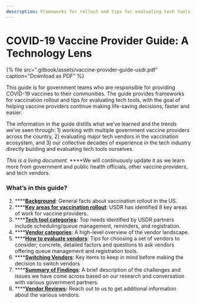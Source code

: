 ```yaml
---
description: Frameworks for rollout and tips for evaluating tech tools
---
```


# COVID-19 Vaccine Provider Guide: A Technology Lens

{% file src=".gitbook/assets/vaccine-provider-guide-usdr.pdf" caption="Download as PDF" %}

This guide is for government teams who are responsible for providing COVID-19 vaccines to their communities. The guide provides frameworks for vaccination rollout and tips for evaluating tech tools, with the goal of helping vaccine providers continue making life-saving decisions, faster and easier.

The information in the guide distills what we’ve learned and the trends we’ve seen through: 1\) working with multiple government vaccine providers across the country, 2\) evaluating major tech vendors in the vaccination ecosystem, and 3\) our collective decades of experience in the tech industry directly building and evaluating tech tools ourselves.

_This is a living document._ ****We will continuously update it as we learn more from government and public health officials, other vaccine providers, and tech vendors. 

### Wh**at’s in this guide?**

1. \*\*\*\*[**Background**](vaccination-rollout/background.md): General facts about vaccination rollout in the US.
2. \*\*\*\*[**Key areas for vaccination rollout**](vaccination-rollout/key-areas-for-vaccination-rollout/): USDR has identified 8 key areas of work for vaccine providers.
3. \*\*\*\*[**Tech tool categories**](tech-tools-1/tech-tools.md)**:** Top needs identified by USDR partners include scheduling/queue management, reminders, and registration.
4. \*\*\*\*[**Vendor categories**](tech-tools-1/vendor-landscape/): A high-level overview of the vendor landscape.
5. \*\*\*\*[**How to evaluate vendors**](tech-tools-1/vendor-landscape/how-to-evaluate-vendors/): Tips for choosing a set of vendors to consider; concrete, detailed factors and questions to ask vendors offering queue management and registration tools.
6. \*\*\*\*[**Switching Vendors**](tech-tools-1/switching-vendors/): Key items to keep in mind before making the decision to switch vendors
7. \*\*\*\*[**Summary of Findings**](tech-tools-1/summary-of-findings/): A brief description of the challenges and issues we have come across based on our research and conversation with various government partners.
8. \*\*\*\*[**Vendor Reviews**](tech-tools-1/vendor-reviews.md)**:**  Reach out to us to get additional information about the various vendors.

